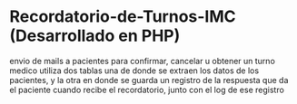 # Recordatorio-de-Turnos-IMC (Desarrollado en PHP)
envio de mails a pacientes para confirmar, cancelar u obtener un turno medico
utiliza dos tablas una de donde se extraen los datos de los pacientes, y la otra en donde se guarda un registro de la respuesta que da el paciente cuando recibe el recordatorio,
junto con el log de ese registro
